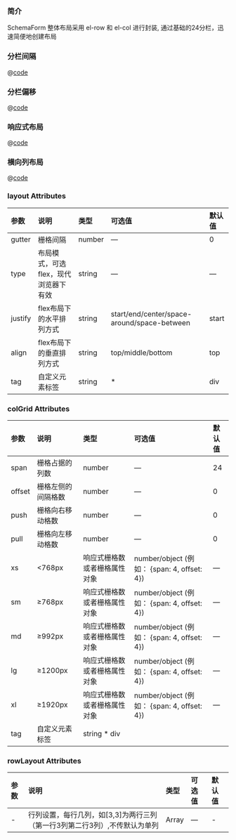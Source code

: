 
### 简介

SchemaForm 整体布局采用 el-row 和 el-col 进行封装, 通过基础的24分栏，迅速简便地创建布局

### 分栏间隔
<code-contain compName="LayoutGutter">

@[code](../../.vuepress/components/layout-gutter.vue)

</code-contain>

### 分栏偏移
<code-contain compName="LayoutOffset" link="https://codesandbox.io/s/fenlanpianyi-z127w?fontsize=14">  

@[code](../../.vuepress/components/layout-offet.vue)

</code-contain>

### 响应式布局
<code-contain compName="LayoutFlexible" link="https://codesandbox.io/s/xiangyingshibuju-xbdlp?fontsize=14">  

@[code](../../.vuepress/components/layout-flexible.vue)

</code-contain>

### 横向列布局
<code-contain compName="RowLayout" link="https://codesandbox.io/s/xiangyingshibuju-xbdlp?fontsize=14">  

@[code](../../.vuepress/components/row-layout.vue)

</code-contain>


### layout Attributes

参数|说明|类型|可选值|默认值
:--|:--|:--|:--|:--|
gutter|栅格间隔|number|—|0
type|布局模式，可选 flex，现代浏览器下有效|string|—|—
justify|flex布局下的水平排列方式|string|start/end/center/space-around/space-between|start
align|flex布局下的垂直排列方式|string|top/middle/bottom|top
tag|自定义元素标签|string|*|div

### colGrid Attributes

参数|说明|类型|可选值|默认值
:--|:--|:--|:--|:--|
span|栅格占据的列数|number|—|24
offset|栅格左侧的间隔格数|number|—|0
push|栅格向右移动格数|number|—|0
pull|栅格向左移动格数|number|—|0
xs|<768px|响应式栅格数或者栅格属性对象|number/object (例如： {span: 4, offset: 4})|—|—
sm|≥768px|响应式栅格数或者栅格属性对象|number/object (例如： {span: 4, offset: 4})|—|—
md|≥992px|响应式栅格数或者栅格属性对象|number/object (例如： {span: 4, offset: 4})|—|—
lg|≥1200px|响应式栅格数或者栅格属性对象|number/object (例如： {span: 4, offset: 4})|—|—
xl|≥1920px|响应式栅格数或者栅格属性对象|number/object (例如： {span: 4, offset: 4})|—|—
tag|自定义元素标签|string	*	div

### rowLayout Attributes

参数|说明|类型|可选值|默认值
:--|:--|:--|:--|:--|
-|行列设置，每行几列，如[3,3]为两行三列（第一行3列第二行3列）,不传默认为单列|Array|—|-
